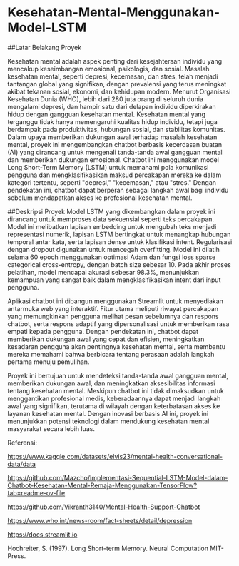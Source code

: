 # Kesehatan-Mental-Menggunakan-Model-LSTM
##Latar Belakang Proyek

Kesehatan mental adalah aspek penting dari kesejahteraan individu yang mencakup keseimbangan emosional, psikologis, dan sosial. Masalah kesehatan mental, seperti depresi, kecemasan, dan stres, telah menjadi tantangan global yang signifikan, dengan prevalensi yang terus meningkat akibat tekanan sosial, ekonomi, dan kehidupan modern. Menurut Organisasi Kesehatan Dunia (WHO), lebih dari 280 juta orang di seluruh dunia mengalami depresi, dan hampir satu dari delapan individu diperkirakan hidup dengan gangguan kesehatan mental. Kesehatan mental yang terganggu tidak hanya memengaruhi kualitas hidup individu, tetapi juga berdampak pada produktivitas, hubungan sosial, dan stabilitas komunitas. Dalam upaya memberikan dukungan awal terhadap masalah kesehatan mental, proyek ini mengembangkan chatbot berbasis kecerdasan buatan (AI) yang dirancang untuk mengenali tanda-tanda awal gangguan mental dan memberikan dukungan emosional. Chatbot ini menggunakan model Long Short-Term Memory (LSTM) untuk memahami pola komunikasi pengguna dan mengklasifikasikan maksud percakapan mereka ke dalam kategori tertentu, seperti "depresi," "kecemasan," atau "stres." Dengan pendekatan ini, chatbot dapat berperan sebagai langkah awal bagi individu sebelum mendapatkan akses ke profesional kesehatan mental.

##Deskripsi Proyek
Model LSTM yang dikembangkan dalam proyek ini dirancang untuk memproses data sekuensial seperti teks percakapan. Model ini melibatkan lapisan embedding untuk mengubah teks menjadi representasi numerik, lapisan LSTM bertingkat untuk menangkap hubungan temporal antar kata, serta lapisan dense untuk klasifikasi intent. Regularisasi dengan dropout digunakan untuk mencegah overfitting. Model ini dilatih selama 60 epoch menggunakan optimasi Adam dan fungsi loss sparse categorical cross-entropy, dengan batch size sebesar 10. Pada akhir proses pelatihan, model mencapai akurasi sebesar 98.3%, menunjukkan kemampuan yang sangat baik dalam mengklasifikasikan intent dari input pengguna.

Aplikasi chatbot ini dibangun menggunakan Streamlit untuk menyediakan antarmuka web yang interaktif. Fitur utama meliputi riwayat percakapan yang memungkinkan pengguna melihat pesan sebelumnya dan respons chatbot, serta respons adaptif yang dipersonalisasi untuk memberikan rasa empati kepada pengguna. Dengan pendekatan ini, chatbot dapat memberikan dukungan awal yang cepat dan efisien, meningkatkan kesadaran pengguna akan pentingnya kesehatan mental, serta membantu mereka memahami bahwa berbicara tentang perasaan adalah langkah pertama menuju pemulihan.

Proyek ini bertujuan untuk mendeteksi tanda-tanda awal gangguan mental, memberikan dukungan awal, dan meningkatkan aksesibilitas informasi tentang kesehatan mental. Meskipun chatbot ini tidak dimaksudkan untuk menggantikan profesional medis, keberadaannya dapat menjadi langkah awal yang signifikan, terutama di wilayah dengan keterbatasan akses ke layanan kesehatan mental. Dengan inovasi berbasis AI ini, proyek ini menunjukkan potensi teknologi dalam mendukung kesehatan mental masyarakat secara lebih luas.


Referensi:

https://www.kaggle.com/datasets/elvis23/mental-health-conversational-data/data

https://github.com/Mazcho/Implementasi-Sequential-LSTM-Model-dalam-Chatbot-Kesehatan-Mental-Remaja-Menggunakan-TensorFlow?tab=readme-ov-file

https://github.com/Vikranth3140/Mental-Health-Support-Chatbot

https://www.who.int/news-room/fact-sheets/detail/depression

https://docs.streamlit.io

Hochreiter, S. (1997). Long Short-term Memory. Neural Computation MIT-Press.

